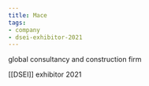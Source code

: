 ```yaml
---
title: Mace
tags:
- company
- dsei-exhibitor-2021
---
```

global consultancy and construction firm

[[DSEI]] exhibitor 2021